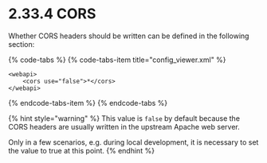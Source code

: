 # 2.33.4 CORS

Whether CORS headers should be written can be defined in the following section:

{% code-tabs %}
{% code-tabs-item title="config\_viewer.xml" %}
```markup
<webapi>
    <cors use="false">*</cors>
</webapi>
```
{% endcode-tabs-item %}
{% endcode-tabs %}

{% hint style="warning" %}
This value is `false` by default because the CORS headers are usually written in the upstream Apache web server. 

Only in a few scenarios, e.g. during local development, it is necessary to set the value to true at this point.
{% endhint %}



